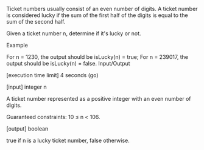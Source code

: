 Ticket numbers usually consist of an even number of digits. A ticket number is considered lucky if the sum of the first half of the digits is equal to the sum of the second half.

Given a ticket number n, determine if it's lucky or not.

Example

For n = 1230, the output should be
isLucky(n) = true;
For n = 239017, the output should be
isLucky(n) = false.
Input/Output

[execution time limit] 4 seconds (go)

[input] integer n

A ticket number represented as a positive integer with an even number of digits.

Guaranteed constraints:
10 ≤ n < 106.

[output] boolean

true if n is a lucky ticket number, false otherwise.
